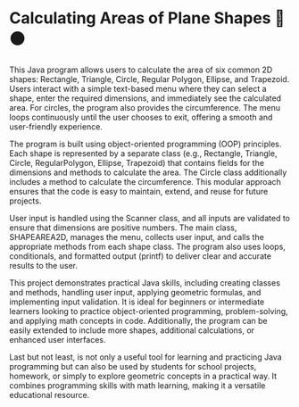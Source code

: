 # Calculating Areas of Plane Shapes 📐🟠

This Java program allows users to calculate the area of six common 2D shapes: Rectangle, Triangle, Circle, Regular Polygon, Ellipse, and Trapezoid. Users interact with a simple text-based menu where they can select a shape, enter the required dimensions, and immediately see the calculated area. For circles, the program also provides the circumference. The menu loops continuously until the user chooses to exit, offering a smooth and user-friendly experience.

The program is built using object-oriented programming (OOP) principles. Each shape is represented by a separate class (e.g., Rectangle, Triangle, Circle, RegularPolygon, Ellipse, Trapezoid) that contains fields for the dimensions and methods to calculate the area. The Circle class additionally includes a method to calculate the circumference. This modular approach ensures that the code is easy to maintain, extend, and reuse for future projects.

User input is handled using the Scanner class, and all inputs are validated to ensure that dimensions are positive numbers. The main class, SHAPEAREA2D, manages the menu, collects user input, and calls the appropriate methods from each shape class. The program also uses loops, conditionals, and formatted output (printf) to deliver clear and accurate results to the user.

This project demonstrates practical Java skills, including creating classes and methods, handling user input, applying geometric formulas, and implementing input validation. It is ideal for beginners or intermediate learners looking to practice object-oriented programming, problem-solving, and applying math concepts in code. Additionally, the program can be easily extended to include more shapes, additional calculations, or enhanced user interfaces.

Last but not least, is not only a useful tool for learning and practicing Java programming but can also be used by students for school projects, homework, or simply to explore geometric concepts in a practical way. It combines programming skills with math learning, making it a versatile educational resource.
